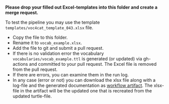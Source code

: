 **Please drop your filled out Excel-templates into this folder and create a merge request.**

To test the pipeline you may use the template `templates/voc4cat_template_043.xlsx` file.

- Copy the file to this folder.
- Rename it to `vocab_example.xlsx`.
- Add the file to git and submit a pull request.
- If there is no validation error the vocabulary `vocabularies/vocab_example.ttl` is generated (or updated) via gh-actions and committed to your pull request. The Excel file is removed from the pull request.
- If there are errors, you can examine them in the run log.
- In any case (error or not) you can download the xlsx file along with a log-file and the generated documentation as [workflow artifact](https://docs.github.com/en/actions/managing-workflow-runs/downloading-workflow-artifacts).
The xlsx-file in the artifact will be the updated one that is recreated from the updated turtle-file.
